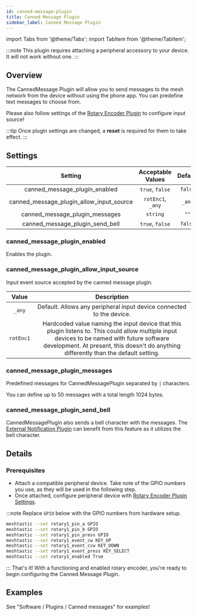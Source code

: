 ```yaml
---
id: canned-message-plugin
title: Canned Message Plugin
sidebar_label: Canned Message Plugin
---
```

import Tabs from '@theme/Tabs';
import TabItem from '@theme/TabItem';

<!--- TODO add link to hardware setup to admonition--->
:::note
This plugin requires attaching a peripheral accessory to your device. It will not work without one.
:::

## Overview

The CannedMessage Plugin will allow you to send messages to the mesh network from the device without using the phone app. You can predefine text messages to choose from.

Please also follow settings of the [Rotary Encoder Plugin](rotary-encoder-plugin) to configure input source!

:::tip
Once plugin settings are changed, a **reset** is required for them to take effect.
:::

## Settings

| Setting | Acceptable Values | Default |
| :-----: | :---------------: | :-----: |
| canned_message_plugin_enabled | `true`, `false` | `false` |
| canned_message_plugin_allow_input_source | `rotEnc1`, `_any` | `_any` |
| canned_message_plugin_messages | `string` | `""` |
| canned_message_plugin_send_bell | `true`, `false` | `false` |

### canned_message_plugin_enabled

Enables the plugin.

### canned_message_plugin_allow_input_source

Input event source accepted by the canned message plugin.

| Value | Description |
| :---: | :---------: |
| `_any` | Default. Allows any peripheral input device connected to the device. |
| `rotEnc1` | Hardcoded value naming the input device that this plugin listens to. This could allow multiple input devices to be named with future software development. At present, this doesn't do anything differently than the default setting. |

### canned_message_plugin_messages

Predefined messages for CannedMessagePlugin separated by `|` characters.

You can define up to 50 messages with a total length 1024 bytes.

### canned_message_plugin_send_bell

CannedMessagePlugin also sends a bell character with the messages.
The [External Notification Plugin](external-notification-plugin) can benefit from this feature as it utilizes the bell character.

## Details

### Prerequisites

<!--- TODO add link to hardware pages to first bullet point --->
- Attach a compatible peripheral device. Take note of the GPIO numbers you use, as they will be used in the following step.
- Once attached, configure peripheral device with [Rotary Encoder Plugin Settings](rotary-encoder-plugin).

:::note
Replace `GPIO` below with the GPIO numbers from hardware setup.

  ```bash title="Canned Message Plugin - Required Rotary Encoder Plugin Settings"
  meshtastic --set rotary1_pin_a GPIO
  meshtastic --set rotary1_pin_b GPIO
  meshtastic --set rotary1_pin_press GPIO
  meshtastic --set rotary1_event_cw KEY_UP
  meshtastic --set rotary1_event_ccw KEY_DOWN
  meshtastic --set rotary1_event_press KEY_SELECT
  meshtastic --set rotary1_enabled True
  ```
:::
That's it! With a functioning and enabled rotary encoder, you're ready to begin configuring the Canned Message Plugin.

## Examples

See "Software / Plugins / Canned messages" for examples!
